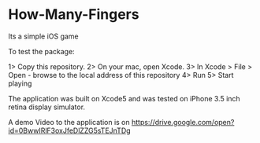 # How-Many-Fingers
Its a simple iOS game

To test the package:

1> Copy this repository.
2> On your mac, open Xcode.
3> In Xcode > File > Open - browse to the local address of this repository
4> Run 
5> Start playing

The application was built on Xcode5 and was tested on iPhone 3.5 inch retina display simulator.

A demo Video to the application is on https://drive.google.com/open?id=0BwwIRlF3oxJfeDlZZG5sTEJnTDg
